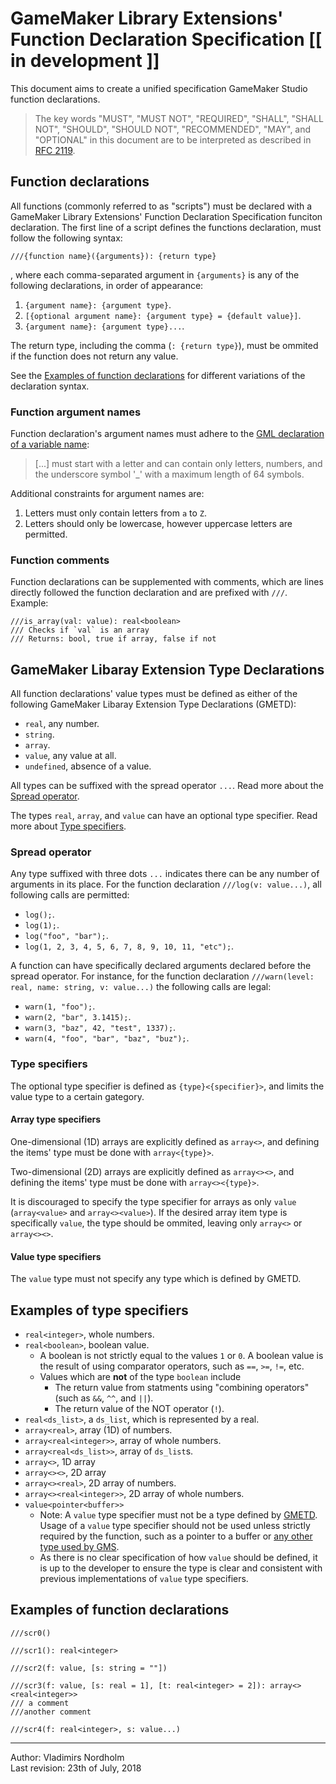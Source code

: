 # GameMaker Library Extensions' Function Declaration Specification  [[ in development ]]

This document aims to create a unified specification GameMaker Studio function declarations.

> The key words "MUST", "MUST NOT", "REQUIRED", "SHALL", "SHALL
> NOT", "SHOULD", "SHOULD NOT", "RECOMMENDED",  "MAY", and
> "OPTIONAL" in this document are to be interpreted as described in
> [RFC 2119](https://www.ietf.org/rfc/rfc2119.txt).

## Function declarations

All functions (commonly referred to as "scripts") must be declared with a GameMaker Library Extensions' Function Declaration Specification funciton declaration. The first line of a script defines the functions declaration, must follow the following syntax:

```gml
///{function name}({arguments}): {return type}
```

, where each comma-separated argument in `{arguments}` is any of the following declarations, in order of appearance:

1. `{argument name}: {argument type}`.
2. `[{optional argument name}: {argument type} = {default value}]`.
3. `{argument name}: {argument type}...`.

The return type, including the comma (`: {return type}`), must be ommited if the function does not return any value.

See the [Examples of function declarations](#examples-of-function-declarations) for different variations of the declaration syntax.

### Function argument names

Function declaration's argument names must adhere to the [GML declaration of a variable name](https://docs.yoyogames.com/source/dadiospice/002_reference/001_gml%20language%20overview/variables/index.html):

> [...] must start with a letter and can contain only letters, numbers, and the underscore symbol '_' with a maximum length of 64 symbols.

Additional constraints for argument names are:

1. Letters must only contain letters from `a` to `Z`.
2. Letters should only be lowercase, however uppercase letters are permitted.

### Function comments

Function declarations can be supplemented with comments, which are lines directly followed the function declaration and are prefixed with `///`. Example:

```gml
///is_array(val: value): real<boolean>
/// Checks if `val` is an array
/// Returns: bool, true if array, false if not
```

## GameMaker Libaray Extension Type Declarations

All function declarations' value types must be defined as either of the following GameMaker Libaray Extension Type Declarations (GMETD):

* `real`, any number.
* `string`.
* `array`.
* `value`, any value at all.
* `undefined`, absence of a value.

All types can be suffixed with the spread operator `...`. Read more about the [Spread operator](#spread-operator).

The types `real`, `array`, and `value` can have an optional type specifier. Read more about [Type specifiers](#type-specifiers).

### Spread operator

Any type suffixed with three dots `...` indicates there can be any number of arguments in its place. For the function declaration `///log(v: value...)`, all following calls are permitted:

* `log();`.
* `log(1);`.
* `log("foo", "bar");`.
* `log(1, 2, 3, 4, 5, 6, 7, 8, 9, 10, 11, "etc");`.

A function can have specifically declared arguments declared before the spread operator. For instance, for the function declaration `///warn(level: real, name: string, v: value...)` the following calls are legal:

* `warn(1, "foo");`.
* `warn(2, "bar", 3.1415);`.
* `warn(3, "baz", 42, "test", 1337);`.
* `warn(4, "foo", "bar", "baz", "buz");`.

### Type specifiers

The optional type specifier is defined as `{type}<{specifier}>`, and limits the value type to a certain gategory.

#### Array type specifiers

One-dimensional (1D) arrays are explicitly defined as `array<>`, and defining the items' type must be done with `array<{type}>`.

Two-dimensional (2D) arrays are explicitly defined as `array<><>`, and defining the items' type must be done with `array<><{type}>`.

It is discouraged to specify the type specifier for arrays as only `value` (`array<value>` and `array<><value>`). If the desired array item type is specifically `value`, the type should be ommited, leaving only `array<>` or `array<><>`.

#### Value type specifiers

The `value` type must not specify any type which is defined by GMETD.

## Examples of type specifiers

* `real<integer>`, whole numbers.
* `real<boolean>`, boolean value.
  * A boolean is not strictly equal to the values `1` or `0`. A boolean value is the result of using comparator operators, such as `==`, `>=`, `!=`, etc.
  * Values which are **not** of the type `boolean` include
    * The return value from statments using "combining operators" (such as `&&`, `^^`, and `||`).
    * The return value of the NOT operator (`!`).
* `real<ds_list>`, a `ds_list`, which is represented by a real.
* `array<real>`, array (1D) of numbers.
* `array<real<integer>>`, array of whole numbers.
* `array<real<ds_list>>`, array of `ds_list`s.
* `array<>`, 1D array
* `array<><>`, 2D array
* `array<><real>`, 2D array of numbers.
* `array<><real<integer>>`, 2D array of whole numbers.
* `value<pointer<buffer>>`
  * Note: A `value` type specifier must not be a type defined by [GMETD](#gamemaker-libaray-extension-type-declarations). Usage of a `value` type specifier should not be used unless strictly required by the function, such as a pointer to a buffer or [any other type used by GMS](https://docs.yoyogames.com/source/dadiospice/002_reference/001_gml%20language%20overview/typeof.html).
  * As there is no clear specification of how `value` should be defined, it is up to the developer to ensure the type is clear and consistent with previous implementations of `value` type specifiers.

## Examples of function declarations

```gml
///scr0()
```

```gml
///scr1(): real<integer>
```

```gml
///scr2(f: value, [s: string = ""])
```

```gml
///scr3(f: value, [s: real = 1], [t: real<integer> = 2]): array<><real<integer>>
/// a comment
///another comment
```

```gml
///scr4(f: real<integer>, s: value...)
```

---

Author: Vladimirs Nordholm  
Last revision: 23th of July, 2018
